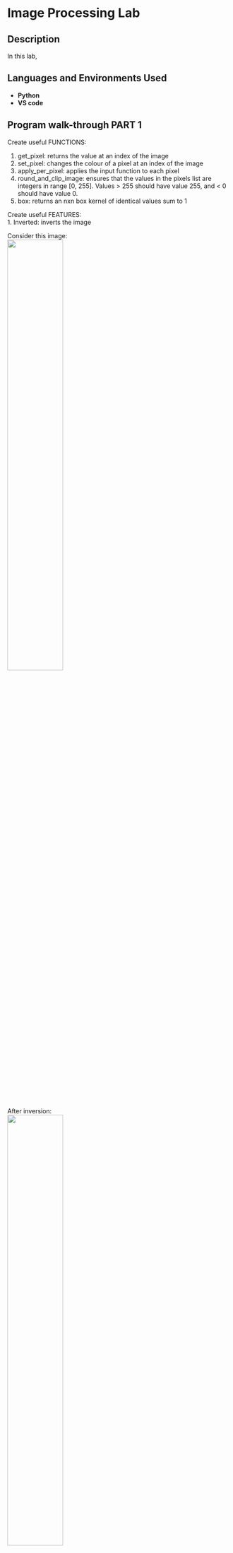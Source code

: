<h1>Image Processing Lab</h1>
<h2>Description</h2>
In this lab, <br />

<h2>Languages and Environments Used</h2>

- <b>Python</b> 
- <b>VS code</b>

<h2>Program walk-through PART 1</h2>

<p align="left">
Create useful FUNCTIONS:<br/>

1. get_pixel: returns the value at an index of the image<br/>
2. set_pixel: changes the colour of a pixel at an index of the image<br/>
3. apply_per_pixel: applies the input function to each pixel<br/>
4. round_and_clip_image: ensures that the values in the pixels list are integers in range [0, 255]. Values > 255 should have value 255, and < 0 should have value 0.<br/>
5. box: returns an nxn box kernel of identical values sum to 1

<p align="left">
Create useful FEATURES:<br/>
1. Inverted: inverts the image <br/>

Consider this image:<br/>
<img src= "https://imgur.com/BBa8uLg.png" height="50%" width="50%"/>

After inversion:<br/>
<img src= "https://imgur.com/BUWNojR.png" height="50%" width="50%"/>

2. Correlate: computes the result of correlating an image with the kernel given, treating pixels that are out of the image bounds as having value 0, nearest edge value, or wrapped around the edge value. <br/>

Consider this image:<br/>
<img src= "https://imgur.com/bdbZwuy.png" height="50%" width="50%"/>

After "zero" correlation:<br/>
<img src= "https://imgur.com/CD6QVjO.png" height="50%" width="50%"/>

After "extend" correlation:<br/>
<img src= "https://imgur.com/2OSUUfy.png" height="50%" width="50%"/>

After "wrap" correlation:<br/>
<img src= "https://imgur.com/JMMGsVp.png" height="50%" width="50%"/>



<p align="left">
Create FILTERS:<br/>
1. Blur: blurs the image <br/>

Consider this image:<br/>
<img src= "https://imgur.com/O43pWQN.png" height="40%" width="40%"/>

After applying the 'blur' filter:<br/>
<img src= "https://imgur.com/iNF3Qg3.png" height="40%" width="40%"/>

2. Sharpen: sharpens image using formula s=2*I-B, where I is the image and B is blur.<br/>

Consider this image:<br/>
<img src= "https://imgur.com/NbNkOjF.png" height="40%" width="40%"/>

After applying the 'sharpen' filter:<br/>
<img src= "https://imgur.com/zNVVapb.png" height="40%" width="40%"/>

3. Edges: returns new image with each corresponding index with Sobel operator. <br/>

Consider this image:<br/>
<img src= "https://imgur.com/PXXTAXs.png" height="40%" width="40%"/>

After applying the 'edges' filter:<br/>
<img src= "https://imgur.com/CjP324u.png" height="40%" width="40%"/>


<h2>Program walk-through PART 2</h2>
<p align="left">
More useful FILTERS & FUNCTIONS:<br/>

1. split_color: splits image into red, green, blue<br/>
2. recombine_greyscale: returns a new image with pixels of all input images combined<br/>
3. filter_cascade: returns a new single filter such that applying that filter to an image produces the same
output as applying each of the individual input filters in list in turn.<br/>

Example:<br/>
<img src= "https://imgur.com/byfEJsc.png" height="40%" width="40%"/>

<p align="left">
Implement SEAM CARVING:<br/>

This function uses the seam carving technique to remove n columns from an image. The goal is to scale down an image while preserving the perceptually important parts, such as removing the background but preserving the subjects.<br/>

Here are some helper functions involved in this process:<br/>
1. greyscale_image_from_color_image: computes and returns a corresponding greyscale image of a coloured image. A colour pixel's equivalent greyscale value ‘v’ is computed using v = round(.299*r  +  .587*g  +  .114*b) <br/>
2. compute_energy: computes a measure of "energy" of a greyscale image using the edges function.<br/>
3. cumulative_energy_map: computes a "cumulative energy map" from the measure of energy. <br/>
4. minimum_energy_seam: returns a list of the indices that correspond to pixels contained in the minimum-energy seam, given a cumulative energy map. This is found by backtracing from the bottom to the top of the cumulative energy map. The minimum value pixel in the bottom row of the cumulative energy map is the bottom pixel of the minimum seam. Then, the seam is traced back up to the top row of the cumulative energy map by following the adjacent pixels with the smallest cumulative energies.<br/>
5. image_without_seam: return a new image containing all the pixels from the original image except those corresponding to the locations
in the given list of indices of a coloured image. In other words, it removes the computed path.<br/>

Consider this image:<br/>
<img src= "https://imgur.com/hbXBREZ.png" height="40%" width="40%"/>

After seam carving:<br/>
<img src= "https://imgur.com/b3iHOkS.png" height="40%" width="40%"/>

<h2>Program walk-through PART 3</h2>
<p align="left">
Create CUSTOM feature:<br/>
This is a custom feature I made that draws multiple circles with varying radius above a right-angle triangle<br/>
<img src= "https://imgur.com/HYW6yap.png" height="40%" width="40%"/>

<img src= "https://imgur.com/CboRT4n.png" height="40%" width="40%"/>

<h2>More Images</h2>
<img src= "https://imgur.com/3Gcmshq.png" height="40%" width="40%"/>

<img src= "https://imgur.com/8rr9wz4.png" height="40%" width="40%"/>

<img src= "https://imgur.com/19U9OOj.png" height="40%" width="40%"/>

<img src= "https://imgur.com/uby5Zjk.png" height="40%" width="40%"/>
